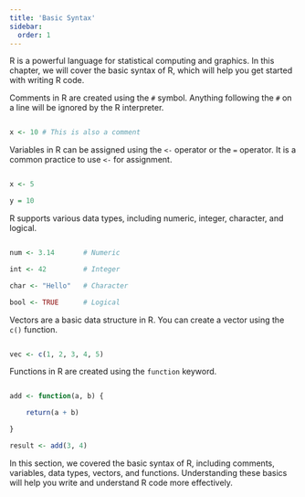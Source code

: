 ```yaml
---
title: 'Basic Syntax'
sidebar:
  order: 1
---
```


 R is a powerful language for statistical computing and graphics. In this chapter, we will cover the basic syntax of R, which will help you get started with writing R code.



Comments in R are created using the `#` symbol. Anything following the `#` on a line will be ignored by the R interpreter.



```r

x <- 10 # This is also a comment

```



Variables in R can be assigned using the `<-` operator or the `=` operator. It is a common practice to use `<-` for assignment.



```r

x <- 5

y = 10

```



R supports various data types, including numeric, integer, character, and logical.



```r

num <- 3.14       # Numeric

int <- 42         # Integer

char <- "Hello"   # Character

bool <- TRUE      # Logical

```



Vectors are a basic data structure in R. You can create a vector using the `c()` function.



```r

vec <- c(1, 2, 3, 4, 5)

```



Functions in R are created using the `function` keyword.



```r

add <- function(a, b) {

    return(a + b)

}

result <- add(3, 4)

```



In this section, we covered the basic syntax of R, including comments, variables, data types, vectors, and functions. Understanding these basics will help you write and understand R code more effectively.